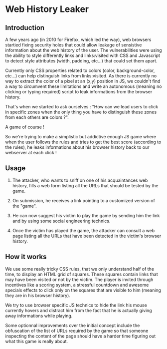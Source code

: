 Web History Leaker
==================


## Introduction

A few years ago (in 2010 for Firefox, which led the way), web browsers startied fixing security holes that could allow
leakage of sensistive information about the web history of the user. The vulnerabilities were using the ability to style
differently links and links:visited with CSS and Javascript to detect style attributes (width, padding, etc...)
that could set them apart.

Currently only CSS properties related to colors (color, background-color, etc...) can help distinguish links from links:visited.
As there is currently no way to extract the color of a pixel at an (x,y) position in JS, we couldn't find a way to circumvent
these limitations and write an autonomous (meaning no clicking or typing required) script to leak informations from the browser
history.

That's when we started to ask ourselves : "How can we lead users to click in specific zones when the only thing you have to
distinguish these zones from each others are colors ?".

A game of course !

So we're trying to make a simplistic but addictive enough JS game where when the user follows the rules and tries to get the
best score (according to the rules), he leaks informations about his browser history back to our webserver at each click !

## Usage

1) The attacker, who wants to sniff on one of his acquaintances web history, fills a web form listing all the URLs that should be tested by the game.

2) On submission, he receives a link pointing to a customized version of the "game".

3) He can now suggest his victim to play the game by sending him the link and by using some social engineering technics.

4) Once the victim has played the game, the attacker can consult a web page listing all the URLs that have been detected in the victim's browser history.

## How it works

We use some really tricky CSS rules, that we only understand half of the time, to display an HTML grid of squares.
These squares contain links that may have been visited or not by the victim. The player is invited through incentives like
a scoring system, a stressful countdown and awesome specials effects to click only on the squares that are visible to him
(meaning they are in his browser history).

We try to use browser specific JS technics to hide the link his mouse currently hovers and distract him from the fact that he is actually
giving away informations while playing.

Some optionnal improvements over the initial concept include the obfuscation of the list of URLs required by the game so that someone inspecting
the content of the page should have a harder time figuring out what this game is really about.
